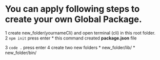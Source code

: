 # You can apply following steps to create your own Global Package.

1 create new_folder(yournameCli) and open terminal (cli) in this root folder.
2 `npm init` press enter
    * this command created **package.json** file

3 `code .` press enter
4 create two new folders
    * new_folder/lib/
    * new_folder/bin/

